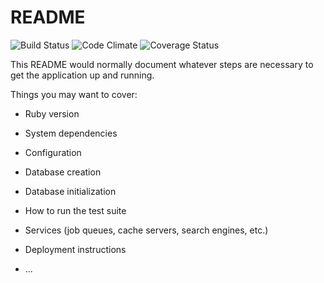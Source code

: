 # README

![Build Status](https://codeship.com/projects/<3beebc80-582f-0135-4f6d-1618efb0f01a>/status?branch=master)
![Code Climate](https://codeclimate.com/github/<jamiecajka>/<breakable-toy>.png)
![Coverage Status](https://coveralls.io/repos/<jamiecajka>/<breakable-toy>/badge.png)

This README would normally document whatever steps are necessary to get the
application up and running.

Things you may want to cover:

* Ruby version

* System dependencies

* Configuration

* Database creation

* Database initialization

* How to run the test suite

* Services (job queues, cache servers, search engines, etc.)

* Deployment instructions

* ...
